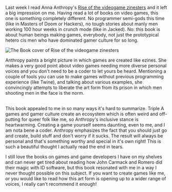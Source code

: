 <!--
title: Rise of the videogame zinesters
categories: gamedev
--> 
Last week I read Anna Anthropy's
[Rise of the videogame zinesters](http://www.indiebound.org/book/9781609803728)
and it left a big impression on me. Having read a lot of books on video games,
this one is something completely different. No programmer semi-gods this time
(like in Masters of Doom or Hackers), no tough stories about manly men working
100 hour weeks in crunch mode (like in Jacked). No: this book is about human
beings making games, everybody, not just the prototypical hetero cis men who
have dominated gamer culture for so long.

![The Book cover of Rise of the videogame zinesters]({base_url}assets/riseofthevideogamezinesters.png) 

Anthropy paints a bright picture in which games are created like ezines. She
makes a very good point about video games needing more diverse personal voices
and you don't need to be a coder to let yours be heard. Mentioning a couple of
tools you can use to make games without previous programming experience (like
Twine), and talking about various examples, she convincingly attempts to
liberate the art form from its prison in which men shooting men in the face is
the norm.

<br/>
This book appealed to me in so many ways it's hard to summarize. Triple A games
and gamer culture create an ecosystem which is often weird and off-putting for
queer folk like me, so Anthropy's inclusive stance is heartwarming. Creating a
game yourself seems daunting, even to me, and I am nota bene a coder. Anthropy
emphasizes the fact that you should just go and create, build stuff and don't
worry if it sucks. The result will always be personal and that's something
worthy and special in it's own right! This is such a beautiful thought I
actually read the end in tears.

I still love the books on games and game developers I have on my shelves and can
never get tired about reading how John Carmack and Romero did their magic with
ID software, but this book resonated with me in a way I never thought possible
on this subject. If you want to create games like me, or you would like to read
how this art form is opening up to a wider range of voices, I really can't
recommend it enough!
